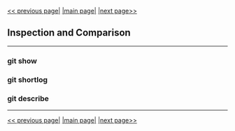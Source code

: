 [<< previous page|](./05_sharing_and_updating_projects.md) [|main page|](./../README.md) [|next page>>](./07_debugging.md)

## Inspection and Comparison

---

### git show
### git shortlog
### git describe




---

[<< previous page|](./05_sharing_and_updating_projects.md) [|main page|](./../README.md) [|next page>>](./07_debugging.md)